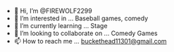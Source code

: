 - 👋 Hi, I’m @FIREWOLF2299
- 👀 I’m interested in ... Baseball games, comedy
- 🌱 I’m currently learning ... Stage
- 💞️ I’m looking to collaborate on ... Comedy Games
- 📫 How to reach me ... buckethead11301@gmail.com

<!---
FIREWOLF2299/FIREWOLF2299 is a ✨ special ✨ repository because its `README.md` (this file) appears on your GitHub profile.
You can click the Preview link to take a look at your changes.
--->
